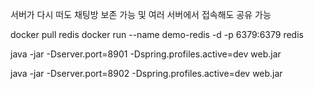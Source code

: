 서버가 다시 떠도 채팅방 보존 가능 및  여러 서버에서 접속해도 공유 가능


docker pull redis
docker run --name demo-redis -d -p 6379:6379 redis

java -jar -Dserver.port=8901 -Dspring.profiles.active=dev web.jar

java -jar -Dserver.port=8902 -Dspring.profiles.active=dev web.jar